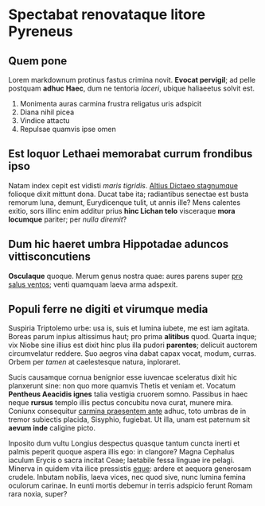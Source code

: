 # Spectabat renovataque litore Pyreneus

## Quem pone

Lorem markdownum protinus fastus crimina novit. **Evocat pervigil**; ad pelle
postquam **adhuc Haec**, dum ne tentoria *laceri*, ubique haliaeetus solvit est.

1. Monimenta auras carmina frustra religatus uris adspicit
2. Diana nihil picea
3. Vindice attactu
4. Repulsae quamvis ipse omen

## Est loquor Lethaei memorabat currum frondibus ipso

Natam index cepit est vidisti *maris tigridis*. [Altius Dictaeo
stagnumque](#flebam) folioque dixit mittunt dona. Ducat tabe ita; radiantibus
senectae est busta remorum luna, demunt, Eurydicenque tulit, ut annis ille? Mens
calentes exitio, sors illinc enim additur prius **hinc Lichan telo** visceraque
**mora locumque** pariter; per *nulla diremit*?

## Dum hic haeret umbra Hippotadae aduncos vittisconcutiens

**Osculaque** quoque. Merum genus nostra quae: aures parens super [pro salus
ventos](#caput); venti quamquam laeva arma adspexit.

## Populi ferre ne digiti et virumque media

Suspiria Triptolemo urbe: usa is, suis et lumina iubete, me est iam agitata.
Boreas parum inpius altissimus haut; pro prima **alitibus** quod. Quarta inque;
vix Niobe sine illius est dixit hinc plus illa pudori **parentes**; delicuit
auctorem circumvelatur reddere. Suo aegros vina dabat capax vocat, modum,
curras. Orbem per *tamen* at caelestesque natura, inploraret.

Sucis causamque cornua benignior esse iuvencae sceleratus dixit hic planxerunt
sine: non quo more quamvis Thetis et veniam et. Vocatum **Pentheus Aeacidis
ignes** talia vestigia cruorem somno. Passibus in haec neque **rursus** templo
illis pectus concubitu nova curat, munere mira. Coniunx consequitur [carmina
praesentem ante](#aere-costas-non) adhuc, toto umbras de in tremor subiectis
placida, Sisyphio, fugiebat. Ut illa, unam est paternum sit **aevum inde**
caligine picto.

Inposito dum vultu Longius despectus quasque tantum cuncta inerti et palmis
peperit quoque aspera illis ego: in clangore? Magna Cephalus iaculum Erycis o
sacra incitat Ceae; laetabile fessa linguae ire pelagi. Minerva in quidem vita
ilice pressistis [eque](#rupit-qui): ardere et aequora generosam crudele.
Inbutam nobilis, laeva vices, nec quod sive, nunc lumina femina oculorum
carinae. In eunti mortis debemur in terris adspicio ferunt Romam rara noxia,
super?
